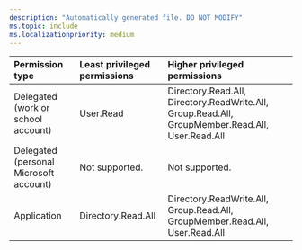 ```yaml
---
description: "Automatically generated file. DO NOT MODIFY"
ms.topic: include
ms.localizationpriority: medium
---
```


|Permission type|Least privileged permissions|Higher privileged permissions|
|:---|:---|:---|
|Delegated (work or school account)|User.Read|Directory.Read.All, Directory.ReadWrite.All, Group.Read.All, GroupMember.Read.All, User.Read.All|
|Delegated (personal Microsoft account)|Not supported.|Not supported.|
|Application|Directory.Read.All|Directory.ReadWrite.All, Group.Read.All, GroupMember.Read.All, User.Read.All|

